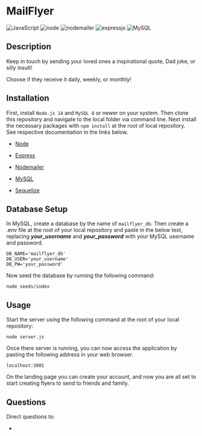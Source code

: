 # MailFlyer

![JavaScript](https://img.shields.io/badge/JavaScript-ES6-green)
![node](https://img.shields.io/badge/node-14-green)
![nodemailer](https://img.shields.io/badge/nodemailer-6-blue)
![expressjs](https://img.shields.io/badge/express-4-blue)
![MySQL](https://img.shields.io/badge/MySQL-8-blue)

## Description

Keep in touch by sending your loved ones a inspirational quote, Dad joke, or silly insult!

Choose if they receive it daily, weekly, or monthly!

## Installation

First, install `Node.js 14` and `MySQL 8` or newer on your system. Then clone this repository and navigate to the local folder via command line. Next install the necessary packages with `npm install` at the root of local repository. See respective documentation in the links below.

* [Node](https://nodejs.org/en/)

* [Express](https://docs.npmjs.com/cli/v7/commands/npm-install)

* [Nodemailer](https://nodemailer.com/about/)

* [MySQL](https://dev.mysql.com/)

* [Sequelize](https://www.npmjs.com/package/sequelize)

## Database Setup

In MySQL, create a database by the name of `mailflyer_db`. Then create a .env file at the root of your local repository and paste in the below text, replacing ***your_username*** and ***your_password*** with your MySQL username and password.

```
DB_NAME='mailflyer_db'
DB_USER='your_username'
DB_PW='your_password'
```

Now seed the database by running the following command:

```
node seeds/index
```

## Usage

Start the server using the following command at the root of your local repository:

```
node server.js
```

Once there server is running, you can now access the application by pasting the following address in your web browser.

```
localhost:3001
```

On the landing page you can create your account, and now you are all set to start creating flyers to send to friends and family.

## Questions

Direct questions to:

* 